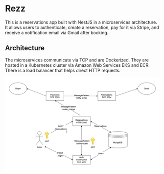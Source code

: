 # Rezz

This is a reservations app built with NestJS in a microservices architecture. It allows users to authenticate, create a reservation, pay for it via Stripe, and receive a notification email via Gmail after booking.

## Architecture

The microservices communicate via TCP and are Dockerized. They are hosted in a Kubernetes cluster via Amazon Web Services EKS and ECR. There is a load balancer that helps direct HTTP requests.

![\[./app-architecture.png\]](app-architecture.png)

